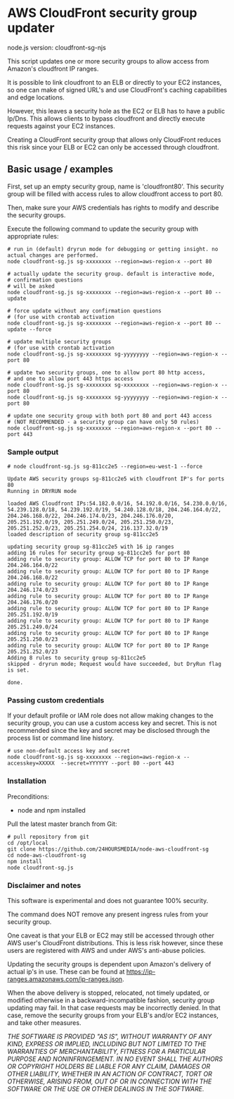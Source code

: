 # AWS CloudFront security group updater
node.js version: cloudfront-sg-njs

This script updates one or more security groups to allow access from Amazon's cloudfront IP ranges.

It is possible to link cloudfront to an ELB or directly to your EC2 instances, so one can make of signed URL's and use CloudFront's caching capabilities and edge locations.

However, this leaves a security hole as the EC2 or ELB has to have a public Ip/Dns. This allows clients to bypass cloudfront and directly execute requests against your EC2 instances.

Creating a CloudFront security group that allows only CloudFront reduces this risk since your ELB or EC2 can only be accessed through cloudfront.

## Basic usage / examples

First, set up an empty security group, name is 'cloudfront80'. This security group will be filled with access rules to allow cloudfront access to port 80.

Then, make sure your AWS credentials has rights to modify and describe the security groups.

Execute the following command to update the security group with appropriate rules:

```
# run in (default) dryrun mode for debugging or getting insight. no actual changes are performed.
node cloudfront-sg.js sg-xxxxxxxx --region=aws-region-x --port 80

# actually update the security group. default is interactive mode,
# confirmation questions
# will be asked
node cloudfront-sg.js sg-xxxxxxxx --region=aws-region-x --port 80 --update

# force update without any confirmation questions
# (for use with crontab activation
node cloudfront-sg.js sg-xxxxxxxx --region=aws-region-x --port 80 --update --force

# update multiple security groups
# (for use with crontab activation
node cloudfront-sg.js sg-xxxxxxxx sg-yyyyyyyy --region=aws-region-x --port 80

# update two security groups, one to allow port 80 http access,
# and one to allow port 443 https access
node cloudfront-sg.js sg-xxxxxxxx sg-xxxxxxxx --region=aws-region-x --port 80
node cloudfront-sg.js sg-xxxxxxxx sg-yyyyyyyy --region=aws-region-x --port 80

# update one security group with both port 80 and port 443 access
# (NOT RECOMMENDED - a security group can have only 50 rules)
node cloudfront-sg.js sg-xxxxxxxx --region=aws-region-x --port 80 --port 443

```

### Sample output

```
# node cloudfront-sg.js sg-811cc2e5 --region=eu-west-1 --force

Update AWS security groups sg-811cc2e5 with cloudfront IP's for ports 80
Running in DRYRUN mode

loaded AWS Cloudfront IPs:54.182.0.0/16, 54.192.0.0/16, 54.230.0.0/16, 54.239.128.0/18, 54.239.192.0/19, 54.240.128.0/18, 204.246.164.0/22, 204.246.168.0/22, 204.246.174.0/23, 204.246.176.0/20, 205.251.192.0/19, 205.251.249.0/24, 205.251.250.0/23, 205.251.252.0/23, 205.251.254.0/24, 216.137.32.0/19
loaded description of security group sg-811cc2e5

updating security group sg-811cc2e5 with 16 ip ranges
adding 16 rules for security group sg-811cc2e5 for port 80
adding rule to security group: ALLOW TCP for port 80 to IP Range 204.246.164.0/22
adding rule to security group: ALLOW TCP for port 80 to IP Range 204.246.168.0/22
adding rule to security group: ALLOW TCP for port 80 to IP Range 204.246.174.0/23
adding rule to security group: ALLOW TCP for port 80 to IP Range 204.246.176.0/20
adding rule to security group: ALLOW TCP for port 80 to IP Range 205.251.192.0/19
adding rule to security group: ALLOW TCP for port 80 to IP Range 205.251.249.0/24
adding rule to security group: ALLOW TCP for port 80 to IP Range 205.251.250.0/23
adding rule to security group: ALLOW TCP for port 80 to IP Range 205.251.252.0/23
Adding 8 rules to security group sg-811cc2e5
skipped - dryrun mode; Request would have succeeded, but DryRun flag is set.

done.
```

### Passing custom credentials

If your default profile or IAM role does not allow making changes to the security group, you can use a custom access key and secret.
This is not recommended since the key and secret may be disclosed through the process list or command line history.

```
# use non-default access key and secret
node cloudfront-sg.js sg-xxxxxxxx --region=aws-region-x --accesskey=XXXXX  --secret=YYYYYY --port 80 --port 443
```

### Installation

Preconditions:

* node and npm installed

Pull the latest master branch from Git:
```
# pull repository from git
cd /opt/local
git clone https://github.com/24HOURSMEDIA/node-aws-cloudfront-sg
cd node-aws-cloudfront-sg
npm install
node cloudfront-sg.js
```

### Disclaimer and notes

This software is experimental and does not guarantee 100% security.

The command does NOT remove any present ingress rules from your security group.

One caveat is that your ELB or EC2 may still be accessed through other AWS user's CloudFront distributions.
This is less risk however, since these users are registered with AWS and under AWS's anti-abuse policies.

Updating the security groups is dependent upon Amazon's delivery of actual ip's in use.
These can be found at https://ip-ranges.amazonaws.com/ip-ranges.json.

When the above delivery is stopped, relocated, not timely updated, or modified otherwise in a backward-incompatible fashion, security group updating may fail. In that case requests may be incorrectly denied.
In that case, remove the security groups from your ELB's and/or EC2 instances, and take other measures.


*THE SOFTWARE IS PROVIDED "AS IS", WITHOUT WARRANTY OF ANY KIND, EXPRESS OR
 IMPLIED, INCLUDING BUT NOT LIMITED TO THE WARRANTIES OF MERCHANTABILITY,
 FITNESS FOR A PARTICULAR PURPOSE AND NONINFRINGEMENT. IN NO EVENT SHALL THE
 AUTHORS OR COPYRIGHT HOLDERS BE LIABLE FOR ANY CLAIM, DAMAGES OR OTHER
 LIABILITY, WHETHER IN AN ACTION OF CONTRACT, TORT OR OTHERWISE, ARISING FROM,
 OUT OF OR IN CONNECTION WITH THE SOFTWARE OR THE USE OR OTHER DEALINGS IN THE
 SOFTWARE.*



